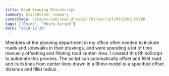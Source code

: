 ```yaml
---
title: Road Drawing RhinoScript
summary: placeholder summary
coverImage: /images/som/road-drawing-rhinoscript/MISSING_COVER
tags: ["Rhino", "Rhino Script"]
date: "2010-12-28"
---
```


Members of the planning department in my office often needed to include roads and sidewalks in their drawings, and were spending a lot of time manually offsetting and filleting road center-lines. I created this RhinoScript to automate this process. The script can automatically offset and fillet road and curb lines from center lines drawn in a Rhino model to a specified offset distance and fillet radius.

<!-- more -->
